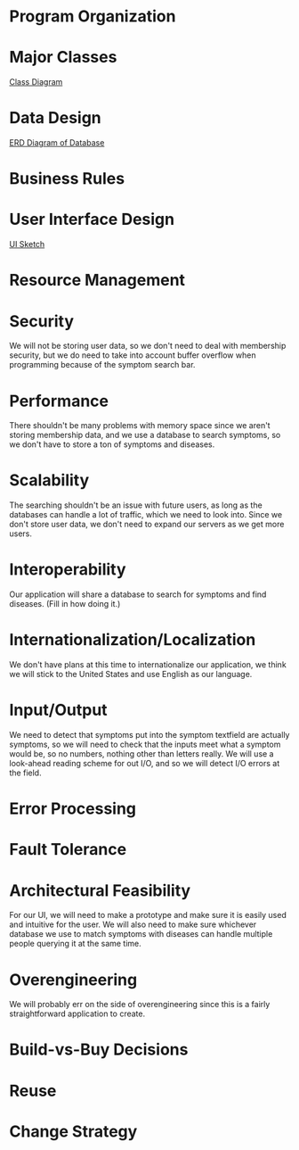 # Program Organization

# Major Classes
  [Class Diagram](https://github.com/monica-eisinger/Group9Project/blob/master/ClassDiagram2.pdf)

# Data Design
  [ERD Diagram of Database](https://github.com/monica-eisinger/Group9Project/blob/master/sprint1/database_erd.png)

# Business Rules

# User Interface Design
  [UI Sketch](https://github.com/monica-eisinger/Group9Project/blob/master/SickoSearch_UI.png)

# Resource Management

# Security
  We will not be storing user data, so we don't need to deal with membership security, but we do need to take into account buffer overflow when programming because of the symptom search bar.

# Performance
  There shouldn't be many problems with memory space since we aren't storing membership data, and we use a database to search symptoms, so we don't have to store a ton of symptoms and diseases.

# Scalability
  The searching shouldn't be an issue with future users, as long as the databases can handle a lot of traffic, which we need to look into. Since we don't store user data, we don't need to expand our servers as we get more users. 
  
# Interoperability
  Our application will share a database to search for symptoms and find diseases. (Fill in how doing it.)
  
# Internationalization/Localization
  We don't have plans at this time to internationalize our application, we think we will stick to the United States and use English as our language.
  
# Input/Output
  We need to detect that symptoms put into the symptom textfield are actually symptoms, so we will need to check that the inputs meet what a symptom would be, so no numbers, nothing other than letters really. We will use a look-ahead reading scheme for out I/O, and so we will detect I/O errors at the field.

# Error Processing

# Fault Tolerance

# Architectural Feasibility
  For our UI, we will need to make a prototype and make sure it is easily used and intuitive for the user. We will also need to make sure whichever database we use to match symptoms with diseases can handle multiple people querying it at the same time.
  
# Overengineering
  We will probably err on the side of overengineering since this is a fairly straightforward application to create.

# Build-vs-Buy Decisions

# Reuse

# Change Strategy
